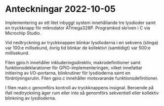 # Anteckningar 2022-10-05
Implementering av ett litet inbyggt system innehållande tre lysdioder samt en tryckknapp för mikrodator ATmega328P.
Programkod skriven i C via Microchip Studio.

Vid nedtryckning av tryckknappen blinkar lysdioderna i en sekvens (slinga) var 100:e millsekund, 
övrig tid blinkar de kollektivt (samtidigt) var 500:e millisekund.

Filen gpio.h innehåller inkluderingsdirektiv, makrodefinitioner samt funktionsdeklarationer för GPIO-implementeringen,
vilket innefattar initiering av I/O-portarna, blinkrutiner för lysdioderna samt en fördröjningsrutin.
Filen gpio.c innehåller motsvarande funktionsdefinitioner.

I filen main.c genomförs kontroll av tryckknappens insignal. Beroende på ifall nedtryckning äger rum eller inte så genomförs
sekventiell eller kollektiv blinkning av lysdioderna.